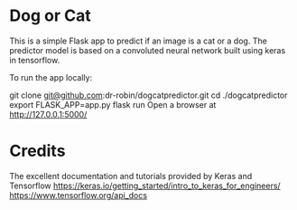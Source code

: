 # Dog or Cat

This is a simple Flask app to predict if an image is a cat or a dog.
The predictor model is based on a convoluted neural network built using keras in tensorflow.

To run the app locally:

git clone git@github.com:dr-robin/dogcatpredictor.git
cd ./dogcatpredictor
export FLASK_APP=app.py
flask run
Open a browser at http://127.0.0.1:5000/ 

# Credits

The excellent documentation and tutorials provided by Keras and Tensorflow
https://keras.io/getting_started/intro_to_keras_for_engineers/
https://www.tensorflow.org/api_docs
